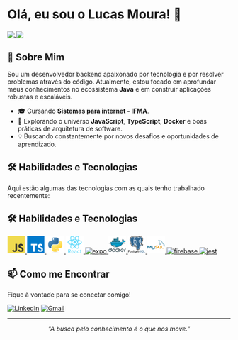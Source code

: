 # Olá, eu sou o Lucas Moura! 👋

<a href="https://github.com/lmoura00">
  <img align="center" src="https://github-readme-stats.vercel.app/api?username=lmoura00&show_icons=true&theme=dracula&include_all_commits=true&count_private=true"/>
</a>
<a href="https://github.com/lmoura00">
  <img align="center" src="https://github-readme-stats.vercel.app/api/top-langs/?username=lmoura00&layout=compact&langs_count=7&theme=dracula"/>
</a>

<br>

## 🚀 Sobre Mim

Sou um desenvolvedor backend apaixonado por tecnologia e por resolver problemas através do código. Atualmente, estou focado em aprofundar meus conhecimentos no ecossistema **Java** e em construir aplicações robustas e escaláveis.

- 🎓 Cursando **Sistemas para internet - IFMA**.
- 🌱 Explorando o universo **JavaScript**, **TypeScript**, **Docker** e boas práticas de arquitetura de software.
- 💡 Buscando constantemente por novos desafios e oportunidades de aprendizado.

## 🛠️ Habilidades e Tecnologias

Aqui estão algumas das tecnologias com as quais tenho trabalhado recentemente:

## 🛠️ Habilidades e Tecnologias

<p align="left">
  <a href="https://developer.mozilla.org/en-US/docs/Web/JavaScript" target="_blank" rel="noreferrer">
    <img src="https://raw.githubusercontent.com/devicons/devicon/master/icons/javascript/javascript-original.svg" alt="javascript" width="40" height="40"/>
  </a>
  <a href="https://www.typescriptlang.org/" target="_blank" rel="noreferrer">
    <img src="https://raw.githubusercontent.com/devicons/devicon/master/icons/typescript/typescript-original.svg" alt="typescript" width="40" height="40"/>
  </a>
  <a href="https://www.python.org" target="_blank" rel="noreferrer">
    <img src="https://raw.githubusercontent.com/devicons/devicon/master/icons/python/python-original.svg" alt="python" width="40" height="40"/>
  </a>
  <a href="https://reactjs.org/" target="_blank" rel="noreferrer">
    <img src="https://raw.githubusercontent.com/devicons/devicon/master/icons/react/react-original-wordmark.svg" alt="react" width="40" height="40"/>
  </a>
  <a href="https://expo.dev/" target="_blank" rel="noreferrer">
    <img src="https://avatars.githubusercontent.com/u/12504344?s=200&v=4" alt="expo" width="40" height="40"/>
  </a>
  <a href="https://www.docker.com/" target="_blank" rel="noreferrer">
    <img src="https://raw.githubusercontent.com/devicons/devicon/master/icons/docker/docker-original-wordmark.svg" alt="docker" width="40" height="40"/>
  </a>
  <a href="https://www.postgresql.org" target="_blank" rel="noreferrer">
    <img src="https://raw.githubusercontent.com/devicons/devicon/master/icons/postgresql/postgresql-original-wordmark.svg" alt="postgresql" width="40" height="40"/>
  </a>
  <a href="https://www.mysql.com/" target="_blank" rel="noreferrer">
    <img src="https://raw.githubusercontent.com/devicons/devicon/master/icons/mysql/mysql-original-wordmark.svg" alt="mysql" width="40" height="40"/>
  </a>
   <a href="https://firebase.google.com/" target="_blank" rel="noreferrer">
    <img src="https://www.vectorlogo.zone/logos/firebase/firebase-icon.svg" alt="firebase" width="40" height="40"/>
  </a>
  <a href="https://jestjs.io" target="_blank" rel="noreferrer">
    <img src="https://www.vectorlogo.zone/logos/jestjsio/jestjsio-icon.svg" alt="jest" width="40" height="40"/>
  </a>
</p>

## 📫 Como me Encontrar

Fique à vontade para se conectar comigo!

[![LinkedIn](https://img.shields.io/badge/LinkedIn-0077B5?style=for-the-badge&logo=linkedin&logoColor=white)]([https://www.linkedin.com/in/lucas-moura-610579194/])
[![Gmail](https://img.shields.io/badge/Gmail-D14836?style=for-the-badge&logo=gmail&logoColor=white)](mailto:mobtimonapp@gmail.com)

---
<p align="center">
  <em>"A busca pelo conhecimento é o que nos move."</em>
</p>
